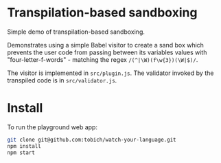 # Transpilation-based sandboxing

Simple demo of transpilation-based sandboxing.

Demonstrates using a simple Babel visitor to create a sand box which prevents the user code from passing between its
variables values with "four-letter-f-words" - matching the regex `/(^|\W)(f\w{3})(\W|$)/`.

The visitor is implemented in `src/plugin.js`.
The validator invoked by the transpiled code is in `src/validator.js`.

# Install

To run the playground web app:

```bash
git clone git@github.com:tobich/watch-your-language.git
npm install
npm start
```

